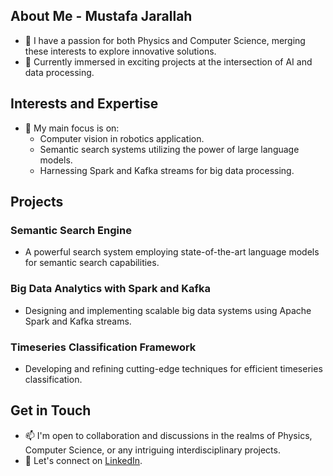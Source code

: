## About Me - Mustafa Jarallah
- 👀 I have a passion for both Physics and Computer Science, merging these interests to explore innovative solutions.
- 🌱 Currently immersed in exciting projects at the intersection of AI and data processing.

## Interests and Expertise
- 🚀 My main focus is on:
  - Computer vision in robotics application.
  - Semantic search systems utilizing the power of large language models.
  - Harnessing Spark and Kafka streams for big data processing.
    

## Projects

### Semantic Search Engine
- A powerful search system employing state-of-the-art language models for semantic search capabilities.

### Big Data Analytics with Spark and Kafka
- Designing and implementing scalable big data systems using Apache Spark and Kafka streams.

### Timeseries Classification Framework
- Developing and refining cutting-edge techniques for efficient timeseries classification.

## Get in Touch
- 📫 I'm open to collaboration and discussions in the realms of Physics, Computer Science, or any intriguing interdisciplinary projects.
- 💼 Let's connect on [LinkedIn](https://www.linkedin.com/in/mustafa-jarallah/).



<!---
majarall/majarall is a ✨ special ✨ repository because its `README.md` (this file) appears on your GitHub profile.
You can click the Preview link to take a look at your changes.
--->
